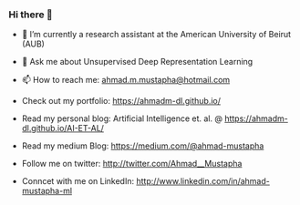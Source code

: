 ### Hi there 👋

- 🔭 I’m currently a research assistant at the American University of Beirut (AUB)
- 💬 Ask me about Unsupervised Deep Representation Learning 
- 📫 How to reach me: ahmad.m.mustapha@hotmail.com

- Check out my portfolio: https://ahmadm-dl.github.io/
- Read my personal blog: Artificial Intelligence et. al. @ https://ahmadm-dl.github.io/AI-ET-AL/
- Read my medium Blog: https://medium.com/@ahmad-mustapha
- Follow me on twitter: http://twitter.com/Ahmad__Mustapha
- Conncet with me on LinkedIn: http://www.linkedin.com/in/ahmad-mustapha-ml
